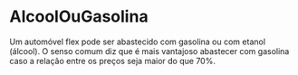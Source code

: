 # AlcoolOuGasolina
Um automóvel flex pode ser abastecido com gasolina ou com etanol (álcool). O senso comum diz que é mais vantajoso abastecer com gasolina caso a relação entre os preços seja maior do que 70%.
